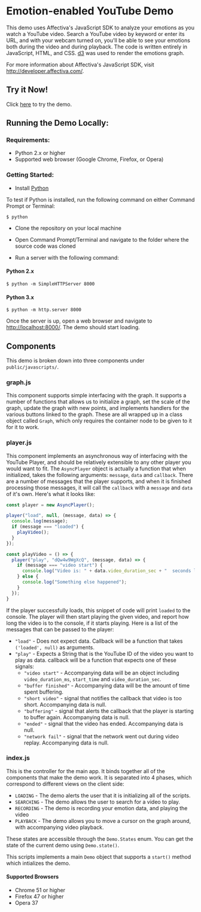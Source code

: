 # Emotion-enabled YouTube Demo

This demo uses Affectiva's JavaScript SDK to analyze your emotions as you watch a YouTube video. Search a YouTube video by keyword or enter its URL, and with your webcam turned on, you'll be able to see your emotions both during the video and during playback. The code is written entirely in JavaScript, HTML, and CSS. [d3](https://d3js.org/) was used to render the emotions graph.

For more information about Affectiva's JavaScript SDK, visit http://developer.affectiva.com/. 

## Try it Now!

Click [here](https://affectiva.github.io/youtube-demo) to try the demo.
## Running the Demo Locally:

### Requirements:

* Python 2.x or higher
* Supported web browser (Google Chrome, Firefox, or Opera)

### Getting Started:

* Install [Python](https://www.python.org/downloads/release/python-2710/)

To test if Python is installed, run the following command on either Command Prompt or Terminal:

```
$ python
```

* Clone the repository on your local machine

* Open Command Prompt/Terminal and navigate to the folder where the source code was cloned
* Run a server with the following command:
	
#### Python 2.x

```
$ python -m SimpleHTTPServer 8000 
```

#### Python 3.x

```
$ python -m http.server 8000 
```

Once the server is up, open a web browser and navigate to [http://localhost:8000/](http://localhost:8000/). The demo should start loading.

## Components

This demo is broken down into three components under `public/javascripts/`.

### graph.js

This component supports simple interfacing with the graph. It supports a number of functions that allows us to initialize a graph, set the scale of the graph, update the graph with new points, and implements handlers for the various buttons linked to the graph. These are all wrapped up in a class object called `Graph`, which only requires the container node to be given to it for it to work.

### player.js

This component implements an asynchronous way of interfacing with the YouTube Player, and should be relatively extensible to any other player you would want to fit. The `AsyncPlayer` object is actually a function that when initialized, takes the following arguments: `message`, `data` and `callback`. There are a number of messages that the player supports, and when it is finished processing those messages, it will call the `callback` with a `message` and `data` of it's own. Here's what it looks like: 
```JavaScript
const player = new AsyncPlayer();

player("load", null, (message, data) => {
  console.log(message);
  if (message === "loaded") {
    playVideo();
  }
});

const playVideo = () => {
  player("play", "dQw4w9WgXcQ", (message, data) => {
    if (message === "video start") {
      console.log("Video is: " + data.video_duration_sec + "  seconds long");
    } else {
      console.log("Something else happened");
    }
  });
}
```
If the player successfully loads, this snippet of code will print `loaded` to the console. The player will then start playing the given video, and report how long the video is to the console, if it starts playing. Here is a list of the messages that can be passed to the player:

* `"load"` - Does not expect data. Callback will be a function that takes `('loaded', null)` as arguments.
* `"play"` - Expects a String that is the YouTube ID of the video you want to play as data. callback will be a function that expects one of these signals:
  * `"video start"` - Accompanying data will be an object including `video_duration_ms`, `start_time` and `video_duration_sec`.
  * `"buffer finished"` - Accompanying data will be the amount of time spent buffering.
  * `"short video"` - signal that notifies the callback that video is too short. Accompanying data is null.
  * `"buffering"` - signal that alerts the callback that the player is starting to buffer again. Accompanying data is null.
  * `"ended"` - signal that the video has ended. Accompanying data is null.
  * `"network fail"` - signal that the network went out during video replay. Accompanying data is null.

### index.js
This is the controller for the main app. It binds together all of the components that make the demo work. It is separated into 4 phases, which correspond to different views on the client side:
* `LOADING` - The demo alerts the user that it is initializing all of the scripts. 
* `SEARCHING` - The demo allows the user to search for a video to play.
* `RECORDING` - The demo is recording your emotion data, and playing the video
* `PLAYBACK` - The demo allows you to move a cursor on the graph around, with accompanying video playback.

These states are accessible through the `Demo.States` enum. You can get the state of the current demo using `Demo.state()`. 

This scripts implements a main `Demo` object that supports a `start()` method which intializes the demo.

#### Supported Browsers

* Chrome 51 or higher
* Firefox 47 or higher
* Opera 37
